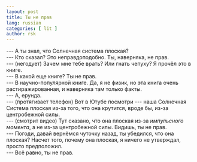 ```yaml
---
layout: post
title: Ты не прав 
lang: russian
categories: [ lit ]
author: rsk
---
```


--- А ты знал, что Солнечная система плоская?  
--- Кто сказал? Это неправдоподобно. Ты, наверняка, не прав.  
--- (негодует) Зачем мне тебе врать? Или гнать чепуху? Я прочёл это в книге.   
--- В какой еще книге? Ты не прав.  
--- В научно-популярной книге. Да, я не физик, но эта книга очень растиражированная, и наверняка там только факты.  
--- А, ерунда.  
--- (протягивает телефон) Вот в Ютубе посмотри --- наша Солнечная Система плоская из-за того, что она крутится, вроде бы, из-за центробежной силы.   
--- (смотрит видео) Тут сказано, что она плоская из-за _импульсного момента_, а не из-за центробежной силы. Видишь, ты не прав.  
--- Погоди, давай вернёмся чуточку назад, ты убедился, что она плоская? Насчет того, почему она плоская, я ничего не утверждал, просто предположил.  
--- Всё равно, ты не прав.

